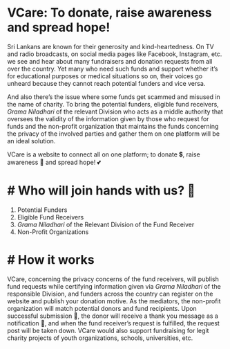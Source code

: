 # VCare: To donate, raise awareness and spread hope!

Sri Lankans are known for their generosity and kind-heartedness. On TV and radio broadcasts, on social media pages like Facebook, Instagram, etc. we see and hear about many fundraisers and donation requests from all over the country. Yet many who need such funds and support whether it’s for educational purposes or medical situations so on, their voices go unheard because they cannot reach potential funders and vice versa. 

And also there’s the issue where some funds get scammed and misused in the name of charity. To bring the potential funders, eligible fund receivers, *Grama Niladhari* of the relevant Division who acts as a middle authority that oversees the validity of the information given by those who request for funds and the non-profit organization that maintains the funds concerning the privacy of the involved parties and gather them on one platform will be an ideal solution. 

VCare is a website to connect all on one platform; to donate :heavy_dollar_sign:, raise awareness :loudspeaker: and spread hope! :two_hearts:

# # Who will join hands with us? :raised_hands:

1. Potential Funders
2. Eligible Fund Receivers
3. *Grama Niladhari* of the Relevant Division of the Fund Receiver
4. Non-Profit Organizations

# # How it works

VCare, concerning the privacy concerns of the fund receivers, will publish fund requests while certifying information given via *Grama Niladhari* of the responsible Division, and funders across the country can register on the website and publish your donation motive. As the mediators, the non-profit organization will match potential donors and fund recipients. 
Upon successful submission :gift:, the donor will receive a thank you message as a notification :bell:, and when the fund receiver’s request is fulfilled, the request post will be taken down. VCare would also support fundraising for legit charity projects of youth organizations, schools, universities, etc.
